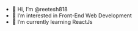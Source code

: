 - 👋 Hi, I’m @reetesh818
- 👀 I’m interested in Front-End Web Development
- 🌱 I’m currently learning ReactJs


<!---
reetesh818/reetesh818 is a ✨ special ✨ repository because its `README.md` (this file) appears on your GitHub profile.
You can click the Preview link to take a look at your changes.
--->
